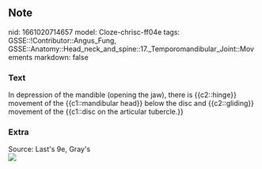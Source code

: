 ## Note
nid: 1661020714657
model: Cloze-chrisc-ff04e
tags: GSSE::!Contributor::Angus_Fung, GSSE::Anatomy::Head_neck_and_spine::17._Temporomandibular_Joint::Movements
markdown: false

### Text
In depression of the mandible (opening the jaw), there is {{c2::hinge}} movement of the {{c1::mandibular head}} below the disc and {{c2::gliding}} movement of the {{c1::disc on the articular tubercle.}}

### Extra
<div>
  Source: Last's 9e, Gray's
</div>
<div><img src=
"paste-13d7432a84e04891082891b1c19921edb10e6f30.jpg"></div>
